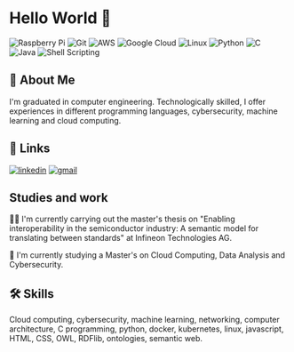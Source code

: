 
# Hello World 👋

![Raspberry Pi](https://img.shields.io/badge/Raspberry%20Pi-A22846?style=for-the-badge&logo=Raspberry%20Pi&logoColor=white)
![Git](https://img.shields.io/badge/GIT-E44C30?style=for-the-badge&logo=git&logoColor=white)
![AWS](https://img.shields.io/badge/Amazon_AWS-232F3E?style=for-the-badge&logo=amazon-aws&logoColor=white)
![Google Cloud](https://img.shields.io/badge/Google_Cloud-4285F4?style=for-the-badge&logo=google-cloud&logoColor=white)
![Linux](https://img.shields.io/badge/Linux-FCC624?style=for-the-badge&logo=linux&logoColor=black)
![Python](https://img.shields.io/badge/Python-14354C?style=for-the-badge&logo=python&logoColor=white)
![C](https://img.shields.io/badge/C-00599C?style=for-the-badge&logo=c&logoColor=white)
![Java](https://img.shields.io/badge/Java-ED8B00?style=for-the-badge&logo=openjdk&logoColor=white)
![Shell Scripting](https://img.shields.io/badge/Shell_Script-121011?style=for-the-badge&logo=gnu-bash&logoColor=white)


## 🚀 About Me
I'm graduated in computer engineering. Technologically skilled, I offer experiences in different programming languages, cybersecurity, machine learning and cloud computing.


## 🔗 Links

[![linkedin](https://img.shields.io/badge/linkedin-0A66C2?style=for-the-badge&logo=linkedin&logoColor=white)](https://www.linkedin.com/in/mikelaristu/)
[![gmail](https://img.shields.io/badge/gmail-D14836?style=for-the-badge&logo=gmail&logoColor=white)](mailto:mikelaristu13@gmail.com)


## Studies and work
👩‍💻 I'm currently carrying out the master's thesis on "Enabling interoperability in the semiconductor industry: A semantic model for translating between standards" at Infineon Technologies AG.

🧠 I'm currently studying a Master's on Cloud Computing, Data Analysis and Cybersecurity.



## 🛠 Skills
Cloud computing, cybersecurity, machine learning, networking, computer architecture, C programming, python, docker, kubernetes, linux, javascript, HTML, CSS, OWL, RDFlib, ontologies, semantic web.

